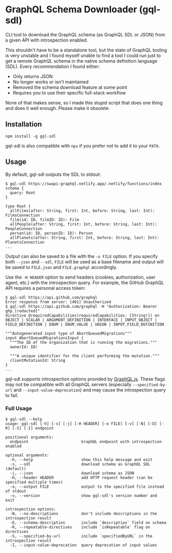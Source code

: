 # GraphQL Schema Downloader (gql-sdl)

CLI tool to download the GraphQL schema (as GraphQL SDL or JSON) from a given API with introspection enabled.

This shouldn't have to be a standalone tool, but the state of GraphQL tooling is very unstable and I found myself unable to find a tool I could run just to get a remote GraphQL schema in the native schema definition language (SDL). Every recommendation I found either:
- Only returns JSON
- No longer works or isn't maintained
- Removed the schema download feature at some point
- Requires you to use their specific full-stack workflow

None of that makes sense, so I made this stupid script that does one thing and does it well enough. Please make it obsolete.

## Installation
```shell
npm install -g gql-sdl
```

gql-sdl is also compatible with `npx` if you prefer not to add it to your `PATH`.

## Usage
By default, gql-sdl outputs the SDL to stdout:
```shell
$ gql-sdl https://swapi-graphql.netlify.app/.netlify/functions/index
schema {
  query: Root
}

type Root {
  allFilms(after: String, first: Int, before: String, last: Int): FilmsConnection
  film(id: ID, filmID: ID): Film
  allPeople(after: String, first: Int, before: String, last: Int): PeopleConnection
  person(id: ID, personID: ID): Person
  allPlanets(after: String, first: Int, before: String, last: Int): PlanetsConnection
...
```

Output can also be saved to a file with the `-o FILE` option. If you specify both `--json` and `--sdl`, `FILE` will be used as a base filename and output will be saved to `FILE.json` and `FILE.graphql` accordingly.

Use the `-H HEADER` option to send headers (cookies, authorization, user agent, etc.) with the introspection query. For example, the GitHub GraphQL API requires a personal access token:

```shell
$ gql-sdl https://api.github.com/graphql
Error response from server: [401] Unauthorized
$ gql-sdl https://api.github.com/graphql -H "Authorization: Bearer ghp_[redacted]"
directive @requiredCapabilities(requiredCapabilities: [String!]) on OBJECT | SCALAR | ARGUMENT_DEFINITION | INTERFACE | INPUT_OBJECT | FIELD_DEFINITION | ENUM | ENUM_VALUE | UNION | INPUT_FIELD_DEFINITION

"""Autogenerated input type of AbortQueuedMigrations"""
input AbortQueuedMigrationsInput {
  """The ID of the organization that is running the migrations."""
  ownerId: ID!

  """A unique identifier for the client performing the mutation."""
  clientMutationId: String
}
...
```

gql-sdl supports introspection options provided by [GraphQL.js](https://github.com/graphql/graphql-js). These flags may not be compatible with all GraphQL servers (especially `--specified-by-url` and `--input-value-deprecation`) and may cause the introspection query to fail.

### Full Usage

```
$ gql-sdl --help
usage: gql-sdl [-h] [-s] [-j] [-H HEADER] [-o FILE] [-v] [-N] [-D] [-R] [-S] [-I] endpoint

positional arguments:
  endpoint                       GraphQL endpoint with introspection enabled

optional arguments:
  -h, --help                     show this help message and exit
  -s, --sdl                      download schema as GraphQL SDL (default)
  -j, --json                     download schema as JSON
  -H, --header HEADER            add HTTP request header (can be specified multiple times)
  -o, --output FILE              output to the specified file instead of stdout
  -v, --version                  show gql-sdl's version number and exit

introspection options:
  -N, --no-descriptions          don't include descriptions in the introspection result
  -D, --schema-description       include `description` field on schema
  -R, --repeatable-directives    include `isRepeatable` flag on directives
  -S, --specified-by-url         include `specifiedByURL` in the introspection result
  -I, --input-value-deprecation  query deprecation of input values
```
